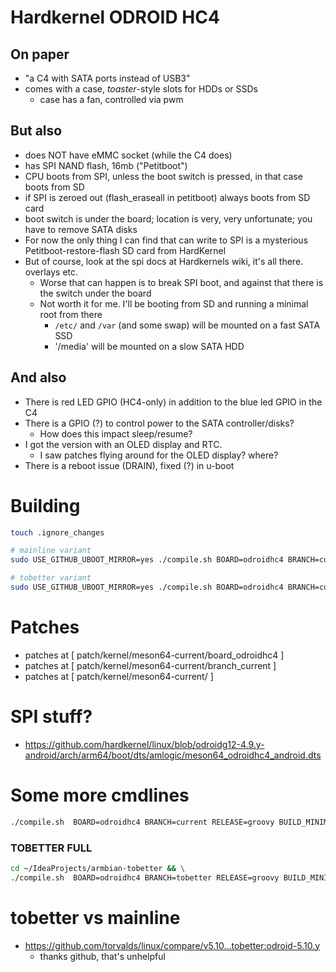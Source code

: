 # Hardkernel ODROID HC4

## On paper

- "a C4 with SATA ports instead of USB3"
- comes with a case, _toaster_-style slots for HDDs or SSDs
    - case has a fan, controlled via pwm

## But also

- does NOT have eMMC socket (while the C4 does)
- has SPI NAND flash, 16mb ("Petitboot")
- CPU boots from SPI, unless the boot switch is pressed, in that case boots from SD
- if SPI is zeroed out (flash_eraseall in petitboot) always boots from SD card
- boot switch is under the board; location is very, very unfortunate; you have to remove SATA disks
- For now the only thing I can find that can write to SPI is a mysterious Petitboot-restore-flash SD card from HardKernel
- But of course, look at the spi docs at Hardkernels wiki, it's all there. overlays etc.
  - Worse that can happen is to break SPI boot, and against that there is the switch under the board
  - Not worth it for me. I'll be booting from SD and running a minimal root from there
    - `/etc/` and `/var` (and some swap) will be mounted on a fast SATA SSD
    - '/media' will be mounted on a slow SATA HDD

## And also

- There is red LED GPIO (HC4-only) in addition to the blue led GPIO in the C4
- There is a GPIO (?) to control power to the SATA controller/disks?
    - How does this impact sleep/resume?
- I got the version with an OLED display and RTC.
    - I saw patches flying around for the OLED display? where?
- There is a reboot issue (DRAIN), fixed (?) in u-boot

# Building

```bash
touch .ignore_changes

# mainline variant
sudo USE_GITHUB_UBOOT_MIRROR=yes ./compile.sh BOARD=odroidhc4 BRANCH=current KERNEL_ONLY=yes KERNEL_CONFIGURE=no

# tobetter variant
sudo USE_GITHUB_UBOOT_MIRROR=yes ./compile.sh BOARD=odroidhc4 BRANCH=current KERNEL_ONLY=yes KERNEL_CONFIGURE=no
```

# Patches

- patches at [ patch/kernel/meson64-current/board_odroidhc4 ]
- patches at [ patch/kernel/meson64-current/branch_current ]
- patches at [ patch/kernel/meson64-current/ ]

# SPI stuff?

- https://github.com/hardkernel/linux/blob/odroidg12-4.9.y-android/arch/arm64/boot/dts/amlogic/meson64_odroidhc4_android.dts

# Some more cmdlines

```bash
./compile.sh  BOARD=odroidhc4 BRANCH=current RELEASE=groovy BUILD_MINIMAL=no BUILD_DESKTOP=no KERNEL_ONLY=no KERNEL_CONFIGURE=no COMPRESS_OUTPUTIMAGE=sha,img USE_GITHUB_UBOOT_MIRROR=no  INSTALL_HEADERS=no OFFLINE_WORK=yes BUILD_KSRC=no
```

### TOBETTER FULL

```bash
cd ~/IdeaProjects/armbian-tobetter && \
./compile.sh  BOARD=odroidhc4 BRANCH=tobetter RELEASE=groovy BUILD_MINIMAL=no BUILD_DESKTOP=no KERNEL_ONLY=no KERNEL_CONFIGURE=yes COMPRESS_OUTPUTIMAGE=xz,sha,img USE_GITHUB_UBOOT_MIRROR=no  INSTALL_HEADERS=no BUILD_KSRC=no
```

# tobetter vs mainline
- https://github.com/torvalds/linux/compare/v5.10...tobetter:odroid-5.10.y
    - thanks github, that's unhelpful

